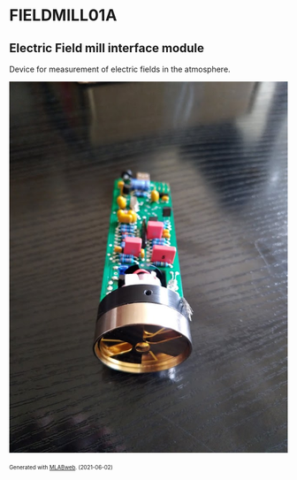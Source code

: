 <!--- PrjInfo ---> <!--- Please remove this line after manually editing --->
<!--- 00a56be08b96043df9e37d6aff7b6990 --->
<!--- Created:2021-06-02 23:56:06.934828: ---> 
<!--- Author:: ---> 
<!--- AuthorEmail:: ---> 
<!--- Tags:: ---> 
<!--- Ust:: ---> 
<!--- Label --->
<!--- ELabel ---> 
<!--- Name:FIELDMILL01A: --->
# FIELDMILL01A
<!--- LongName --->
## Electric Field mill interface module
<!--- ELongName ---> 

<!--- Lead --->
Device for measurement of electric fields in the atmosphere.
<!--- ELead ---> 

![FIELDMILL01A](doc/img/FIELDMILL01A_sensor.png) 


<!--- Description --->
<!--- EDescription --->
<!--- Content --->
<!--- EContent --->
<sub><sup> Generated with [MLABweb](https://github.com/MLAB-project/MLABweb). (2021-06-02)</sup></sub>
